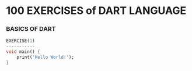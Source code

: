 # 100 EXERCISES of DART LANGUAGE
### BASICS OF DART

```dart
EXERCISE(1)
-----------
void main() {
	print('Hello World!');
}

